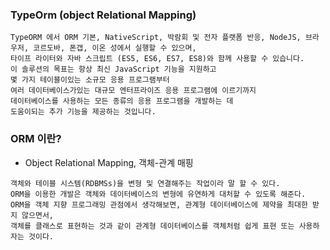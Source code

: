 ### TypeOrm (object Relational Mapping)
```text
TypeORM 에서 ORM 기본, NativeScript, 박람회 및 전자 플랫폼 반응, NodeJS, 브라우저, 코르도바, 폰갭, 이온 성에서 실행할 수 있으며, 
타이프 라이터와 자바 스크립트 (ES5, ES6, ES7, ES8)와 함께 사용할 수 있습니다.
이 솔루션의 목표는 항상 최신 JavaScript 기능을 지원하고 
몇 가지 테이블이있는 소규모 응용 프로그램부터 
여러 데이터베이스가있는 대규모 엔터프라이즈 응용 프로그램에 이르기까지 
데이터베이스를 사용하는 모든 종류의 응용 프로그램을 개발하는 데 
도움이되는 추가 기능을 제공하는 것입니다.
```

### ORM 이란?
* Object Relational Mapping, 객체-관계 매핑
```text
객체와 테이블 시스템(RDBMSs)을 변형 및 연결해주는 작업이라 말 할 수 있다. 
ORM을 이용한 개발은 객체와 데이터베이스의 변형에 유연하게 대처할 수 있도록 해준다. 
ORM을 객체 지향 프로그래밍 관점에서 생각해보면, 관계형 데이터베이스에 제약을 최대한 받지 않으면서, 
객체를 클래스로 표현하는 것과 같이 관계형 데이터베이스를 객체처럼 쉽게 표현 또는 사용하자는 것이다.
```

